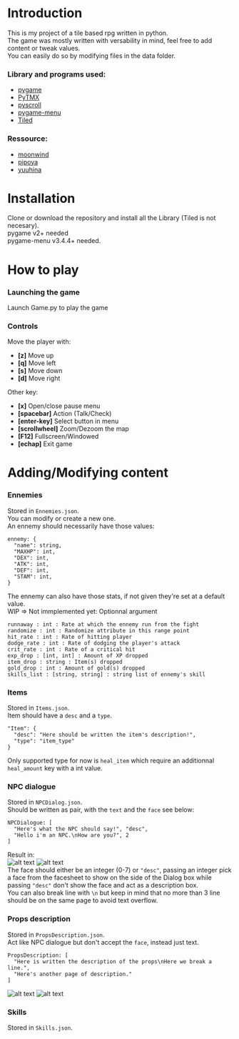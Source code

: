 # Introduction

This is my project of a tile based rpg written in python.  
The game was mostly written with versability in mind, feel free to add content or tweak values.  
You can easily do so by modifying files in the data folder.

### Library and programs used:

- [pygame](https://www.pygame.org/news)   
- [PyTMX](https://github.com/bitcraft/pytmx)  
- [pyscroll](https://github.com/bitcraft/pyscroll)  
- [pygame-menu](https://github.com/ppizarror/pygame-menu)  
- [Tiled](https://www.mapeditor.org/) 

### Ressource:

- [moonwind](http://moonwind.pw/index.html)  
- [pipoya](https://pipoya.net/blog/)  
- [yuuhina](https://blog.goo.ne.jp/akarise)

# Installation

Clone or download the repository and install all the Library (Tiled is not necesary).  
pygame v2+ needed  
pygame-menu v3.4.4+ needed.  

# How to play

### Launching the game

Launch Game.py to play the game

### Controls

Move the player with:  
- __[z]__ Move up  
- __[q]__ Move left  
- __[s]__ Move down  
- __[d]__ Move right  

Other key:  
- __[x]__ Open/close pause menu  
- __[spacebar]__ Action (Talk/Check)  
- __[enter-key]__ Select button in menu  
- __[scrollwheel]__ Zoom/Dezoom the map
- __[F12]__ Fullscreen/Windowed
- __[echap]__ Exit game

# Adding/Modifying content

### Ennemies
Stored in `Ennemies.json`.  
You can modify or create a new one.  
An ennemy should necessarily have those values:  
```
ennemy: {
  "name": string,
  "MAXHP": int,
  "DEX": int,
  "ATK": int,
  "DEF": int,
  "STAM": int,
}
```
The ennemy can also have those stats, if not given they're set at a default value.  
WIP => Not immplemented yet: Optionnal argument  
```
runnaway : int : Rate at which the ennemy run from the fight
randomize : int : Randomize attribute in this range point
hit_rate : int : Rate of hitting player
dodge_rate : int : Rate of dodging the player's attack
crit_rate : int : Rate of a critical hit
exp_drop : [int, int] : Amount of XP dropped
item_drop : string : Item(s) dropped
gold_drop : int : Amount of gold(s) dropped
skills_list : [string, string] : string list of ennemy's skill
```

### Items
Stored in `Items.json`.  
Item should have a `desc` and a `type`.  
```
"Item": {
  "desc": "Here should be written the item's description!",
  "type": "item_type"
}
```
Only supported type for now is `heal_item` which require an additionnal `heal_amount` key with a int value.

### NPC dialogue
Stored in `NPCDialog.json`.  
Should be written as pair, with the `text` and the `face` see below:
```
NPCDialogue: [
  "Here's what the NPC should say!", "desc",
  "Hello i'm an NPC.\nHow are you?", 2
]
```
Result in:  
![alt text](https://i.imgur.com/r0OJ1MP.png) ![alt text](https://i.imgur.com/TRusxCZ.png)  
The face should either be an integer (0-7) or `"desc"`, passing an integer pick a face from the facesheet 
to show on the side of the Dialog box while passing `"desc"` don't show the face and act as a description box.  
You can also break line with `\n` but keep in mind that no more than 3 line should be on the same page to avoid text overflow.  

### Props description
Stored in `PropsDescription.json`.  
Act like NPC dialogue but don't accept the `face`, instead just text.
```
PropsDescription: [
  "Here is written the description of the props\nHere we break a line.",
  "Here's another page of description."
]
```
![alt text](https://i.imgur.com/Ku9mycl.png) ![alt text](https://i.imgur.com/nOm4pKi.png)  

### Skills
Stored in `Skills.json`.  
